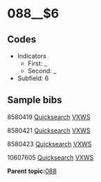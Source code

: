 # 088\_\_$6

## Codes

-   Indicators
    -   First: \_
    -   Second: \_
-   Subfield: 6

## Sample bibs

8580419 [Quicksearch](https://search.library.yale.edu/catalog/8580419) [VXWS](http://prodorbis.library.yale.edu:7014/vxws/GetHoldingsService?bibId=8580419)

8580421 [Quicksearch](https://search.library.yale.edu/catalog/8580421) [VXWS](http://prodorbis.library.yale.edu:7014/vxws/GetHoldingsService?bibId=8580421)

8580423 [Quicksearch](https://search.library.yale.edu/catalog/8580423) [VXWS](http://prodorbis.library.yale.edu:7014/vxws/GetHoldingsService?bibId=8580423)

10607605 [Quicksearch](https://search.library.yale.edu/catalog/10607605) [VXWS](http://prodorbis.library.yale.edu:7014/vxws/GetHoldingsService?bibId=10607605)

**Parent topic:**[088](../../tags/088/088.md)

